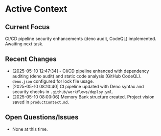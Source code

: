 # Active Context

## Current Focus
CI/CD pipeline security enhancements (deno audit, CodeQL) implemented. Awaiting next task.

## Recent Changes
- [2025-05-10 12:47:34] - CI/CD pipeline enhanced with dependency auditing (deno audit) and static code analysis (GitHub CodeQL). `deno.json` configured for lock file usage.
- [2025-05-10 08:10:40] CI pipeline updated with Deno syntax and security checks in `.github/workflows/deploy.yml`.
- [2025-05-10 08:00:06] Memory Bank structure created. Project vision saved in `productContext.md`.

## Open Questions/Issues
- None at this time.